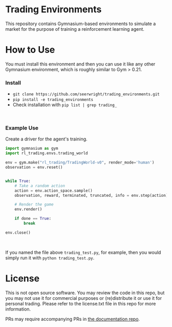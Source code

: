 # Trading Environments
This repository contains Gymnasium-based environments to simulate a market for the purpose of training a reinforcement learning agent.

# How to Use
You must install this environment and then you can use it like any other Gymnasium environment, which is roughly similar to Gym > 0.21.

### Install
* `git clone https://github.com/seerwright/trading_environments.git`
* `pip install -e trading_environments`
* Check installation with `pip list | grep trading_`

<br/>

### Example Use

Create a driver for the agent's training.

``` python
import gymnasium as gym
import rl_trading.envs.trading_world

env = gym.make("rl_trading/TradingWorld-v0", render_mode='human')
observation = env.reset()


while True:
    # Take a random action
    action = env.action_space.sample()
    observation, reward, terminated, truncated, info = env.step(action)

    # Render the game
    env.render()

    if done == True:
        break

env.close()

```

<br/>


If you named the file above `trading_test.py`, for example, then you would simply run it with `python trading_test.py`. 


# License
This is not open source software. You may review the code in this repo, but you may not use it for commercial purposes or (re)distribute it or use it for personal trading. Please refer to the license.txt file in this repo for more information.

PRs may require accompanying PRs in [the documentation repo](https://github.com/Farama-Foundation/Gymnasium/tree/main/docs).
